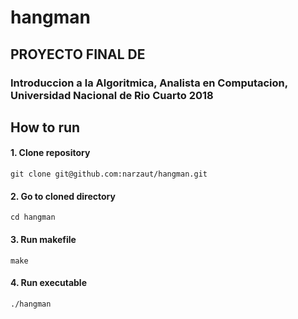 # hangman
## PROYECTO FINAL DE
### Introduccion a la Algoritmica, Analista en Computacion, Universidad Nacional de Rio Cuarto 2018

## How to run

#### 1. Clone repository
```
git clone git@github.com:narzaut/hangman.git
```

#### 2. Go to cloned directory
```
cd hangman
```

#### 3. Run makefile
```
make
```

#### 4. Run executable
```
./hangman
```
